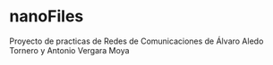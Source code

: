 # nanoFiles
Proyecto de practicas de Redes de Comunicaciones de Álvaro Aledo Tornero y Antonio Vergara Moya
